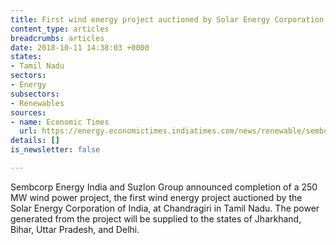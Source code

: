 ```yaml
---
title: First wind energy project auctioned by Solar Energy Corporation of India completed
content_type: articles
breadcrumbs: articles
date: 2018-10-11 14:38:03 +0000
states:
- Tamil Nadu
sectors:
- Energy
subsectors:
- Renewables
sources:
- name: Economic Times
  url: https://energy.economictimes.indiatimes.com/news/renewable/sembcorp-commissions-250-mw-wind-power-project-in-tamil-nadu/66093781
details: []
is_newsletter: false

---
```

Sembcorp Energy India and Suzlon Group announced completion of a 250 MW wind power project, the first wind energy project auctioned by the Solar Energy Corporation of India, at Chandragiri in Tamil Nadu. The power generated from the project will be supplied to the states of Jharkhand, Bihar, Uttar Pradesh, and Delhi.     
